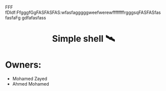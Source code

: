 
FFF
fDIdf:FfgggfGgFASFASFAS:wfasfagggggweefwerewffffffffrgggsqFASFASfasfasfaFg
gdfafasfass<h1 align=center>
  Simple shell 🛰️
</h1>

# Owners:

- Mohamed Zayed
- Ahmed Mohamed
